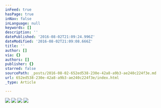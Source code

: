 ```yaml
---
inFeed: true
hasPage: true
inNav: false
inLanguage: null
keywords: []
description: ''
datePublished: '2016-08-02T21:09:24.996Z'
dateModified: '2016-08-02T21:09:08.666Z'
title: ''
author: []
via: {}
authors: []
publisher: {}
starred: false
sourcePath: _posts/2016-08-02-652ed538-230e-42a8-a9b3-ae240c224f3e.md
url: 652ed538-230e-42a8-a9b3-ae240c224f3e/index.html
_type: Article

---
```

![](https://the-grid-user-content.s3-us-west-2.amazonaws.com/afe29e14-86a1-497b-8b00-35f058308d65.png)
![](https://the-grid-user-content.s3-us-west-2.amazonaws.com/c6389f24-d028-42f0-8baa-6f8598c46d2f.png)
![](https://the-grid-user-content.s3-us-west-2.amazonaws.com/80973481-32d4-490b-a2e3-544b23111562.png)
![](https://the-grid-user-content.s3-us-west-2.amazonaws.com/6d2aff38-0525-4e03-be5f-aad66ba19bbb.png)